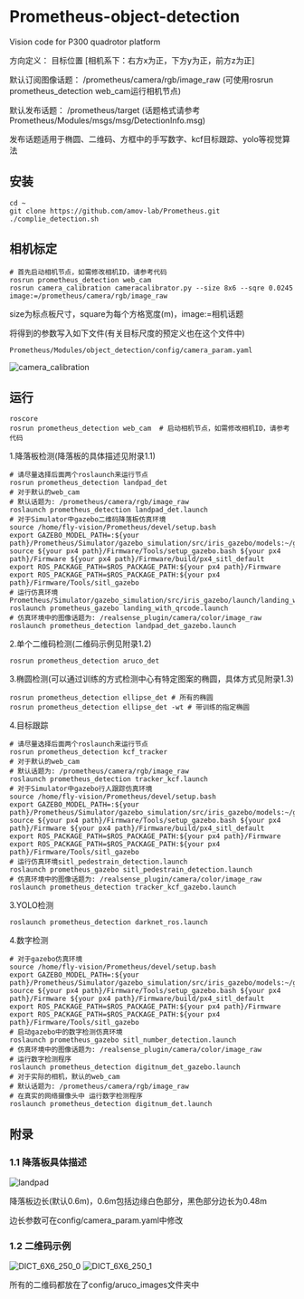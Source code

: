 # Prometheus-object-detection
Vision code for P300 quadrotor platform

方向定义： 目标位置 [相机系下：右方x为正，下方y为正，前方z为正]

默认订阅图像话题： /prometheus/camera/rgb/image_raw  (可使用rosrun prometheus_detection web_cam运行相机节点)

默认发布话题：  /prometheus/target (话题格式请参考Prometheus/Modules/msgs/msg/DetectionInfo.msg)

发布话题适用于椭圆、二维码、方框中的手写数字、kcf目标跟踪、yolo等视觉算法

## 安装
```
cd ~
git clone https://github.com/amov-lab/Prometheus.git
./complie_detection.sh
```

## 相机标定
```
# 首先启动相机节点，如需修改相机ID，请参考代码
rosrun prometheus_detection web_cam
rosrun camera_calibration cameracalibrator.py --size 8x6 --sqre 0.0245 image:=/prometheus/camera/rgb/image_raw
```
size为标点板尺寸，square为每个方格宽度(m)，image:=相机话题

将得到的参数写入如下文件(有关目标尺度的预定义也在这个文件中)
```
Prometheus/Modules/object_detection/config/camera_param.yaml
```
![camera_calibration](config/camera_calibration.png)

## 运行
```
roscore
rosrun prometheus_detection web_cam  # 启动相机节点，如需修改相机ID，请参考代码
```
1.降落板检测(降落板的具体描述见附录1.1)
```
# 请尽量选择后面两个roslaunch来运行节点
rosrun prometheus_detection landpad_det
# 对于默认的web_cam 
# 默认话题为: /prometheus/camera/rgb/image_raw
roslaunch prometheus_detection landpad_det.launch
# 对于Simulator中gazebo二维码降落板仿真环境
source /home/fly-vision/Prometheus/devel/setup.bash
export GAZEBO_MODEL_PATH=:${your path}/Prometheus/Simulator/gazebo_simulation/src/iris_gazebo/models:~/gazebo_models
source ${your px4 path}/Firmware/Tools/setup_gazebo.bash ${your px4 path}/Firmware ${your px4 path}/Firmware/build/px4_sitl_default
export ROS_PACKAGE_PATH=$ROS_PACKAGE_PATH:${your px4 path}/Firmware
export ROS_PACKAGE_PATH=$ROS_PACKAGE_PATH:${your px4 path}/Firmware/Tools/sitl_gazebo
# 运行仿真环境 Prometheus/Simulator/gazebo_simulation/src/iris_gazebo/launch/landing_with_qrcode.launch
roslaunch prometheus_gazebo landing_with_qrcode.launch
# 仿真环境中的图像话题为: /realsense_plugin/camera/color/image_raw
roslaunch prometheus_detection landpad_det_gazebo.launch
```
2.单个二维码检测(二维码示例见附录1.2)
```
rosrun prometheus_detection aruco_det
```
3.椭圆检测(可以通过训练的方式检测中心有特定图案的椭圆，具体方式见附录1.3)
```
rosrun prometheus_detection ellipse_det # 所有的椭圆
rosrun prometheus_detection ellipse_det -wt # 带训练的指定椭圆
```
4.目标跟踪
```
# 请尽量选择后面两个roslaunch来运行节点
rosrun prometheus_detection kcf_tracker
# 对于默认的web_cam 
# 默认话题为: /prometheus/camera/rgb/image_raw
roslaunch prometheus_detection tracker_kcf.launch
# 对于Simulator中gazebo行人跟踪仿真环境
source /home/fly-vision/Prometheus/devel/setup.bash
export GAZEBO_MODEL_PATH=:${your path}/Prometheus/Simulator/gazebo_simulation/src/iris_gazebo/models:~/gazebo_models
source ${your px4 path}/Firmware/Tools/setup_gazebo.bash ${your px4 path}/Firmware ${your px4 path}/Firmware/build/px4_sitl_default
export ROS_PACKAGE_PATH=$ROS_PACKAGE_PATH:${your px4 path}/Firmware
export ROS_PACKAGE_PATH=$ROS_PACKAGE_PATH:${your px4 path}/Firmware/Tools/sitl_gazebo
# 运行仿真环境sitl_pedestrain_detection.launch
roslaunch prometheus_gazebo sitl_pedestrain_detection.launch
# 仿真环境中的图像话题为: /realsense_plugin/camera/color/image_raw
roslaunch prometheus_detection tracker_kcf_gazebo.launch
```
3.YOLO检测
```
roslaunch prometheus_detection darknet_ros.launch
```
4.数字检测
```
# 对于gazebo仿真环境
source /home/fly-vision/Prometheus/devel/setup.bash
export GAZEBO_MODEL_PATH=:${your path}/Prometheus/Simulator/gazebo_simulation/src/iris_gazebo/models:~/gazebo_models
source ${your px4 path}/Firmware/Tools/setup_gazebo.bash ${your px4 path}/Firmware ${your px4 path}/Firmware/build/px4_sitl_default
export ROS_PACKAGE_PATH=$ROS_PACKAGE_PATH:${your px4 path}/Firmware
export ROS_PACKAGE_PATH=$ROS_PACKAGE_PATH:${your px4 path}/Firmware/Tools/sitl_gazebo
# 启动gazebo中的数字检测仿真环境
roslaunch prometheus_gazebo sitl_number_detection.launch
# 仿真环境中的图像话题为: /realsense_plugin/camera/color/image_raw
# 运行数字检测程序
roslaunch prometheus_detection digitnum_det_gazebo.launch
# 对于实际的相机，默认的web_cam 
# 默认话题为: /prometheus/camera/rgb/image_raw
# 在真实的网络摄像头中 运行数字检测程序
roslaunch prometheus_detection digitnum_det.launch
```

## 附录
### 1.1 降落板具体描述

![landpad](config/landpad/landpad.png)

降落板边长(默认0.6m)，0.6m包括边缘白色部分，黑色部分边长为0.48m

边长参数可在config/camera_param.yaml中修改

### 1.2 二维码示例

![DICT_6X6_250_0](config/aruco_images/DICT_6X6_250_0.png)
![DICT_6X6_250_1](config/aruco_images/DICT_6X6_250_1.png)

所有的二维码都放在了config/aruco_images文件夹中
